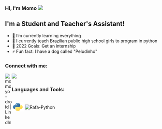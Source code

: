 ### Hi, I'm Momo <img src="[https://giphy.com/embed/jSv2breEnJU0o](https://github.com/momoyo-droid/momoyo-droid/blob/master/Assets/black.gif)" width=30px>

## I'm a Student and Teacher's Assistant!

- 🌱 I’m currently learning everything 
- 👯 I currently teach Brazilian public high school girls to program in python
- 🥅 2022 Goals: Get an internship
- ⚡ Fun fact: I have a dog called "Peludinho"

### Connect with me:

[<img align="left" alt="momoyo-droid | LinkedIn" width="22px" src="https://cdn.jsdelivr.net/gh/devicons/devicon/icons/linkedin/linkedin-original.svg" />][linkedin]
<a href = "mailto:anacristina.silvadeoliveira11@gmail.com"><img src="https://img.shields.io/badge/-Gmail-%23333?style=for-the-badge&logo=gmail&logoColor=white" target="_blank"></a>
<br />

### Languages and Tools:

<div style="display: inline_block"><br> 
    <img align="center" alt="Rafa-Python" height="30" width="40" src="https://raw.githubusercontent.com/devicons/devicon/master/icons/python/python-original.svg">
    <img align="center" alt="Rafa-Python" height="30" width="40" src="https://cdn.jsdelivr.net/gh/devicons/devicon/icons/c/c-original.svg">
</div>

<br />
<br />

[linkedin]: https://www.linkedin.com/in/ana-de-oliveira-a76027198/
